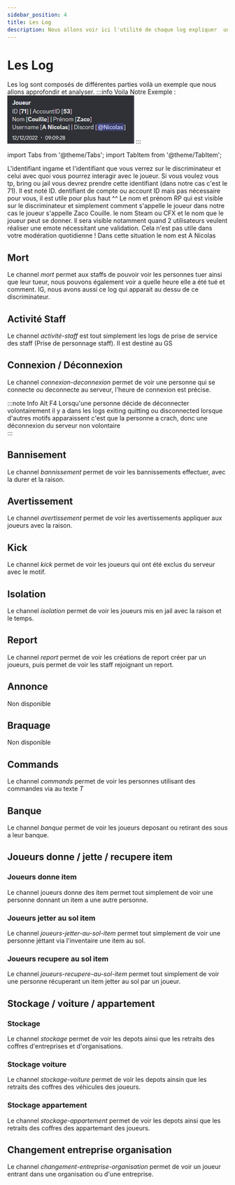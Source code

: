 ```yaml
---
sidebar_position: 4
title: Les Log
description: Nous allons voir ici l'utilité de chaque log expliquer  un par un 
---
```


# Les Log

Les log sont composés de différentes parties voilà un exemple que nous allons approfondir et analyser.
:::info Voila Notre Exemple : 
![Alt text](../../static/img/basiclog.png)
:::

import Tabs from '@theme/Tabs';
import TabItem from '@theme/TabItem';

<Tabs>
  <TabItem value="L'identifiant In Game" label="L'identifiant In Game">L'identifiant ingame et l'identifiant que vous verrez sur le discriminateur et celui avec quoi vous pourrez interagir avec le joueur. Si vous voulez vous tp, bring ou jail vous devrez prendre cette identifiant (dans notre cas c'est le 71). Il est noté ID. </TabItem>
  <TabItem value="L'identifiant du compte" label="L'identifiant du compte">dentifiant de compte ou account ID mais pas nécessaire pour vous, il est utile pour plus haut ^^ </TabItem>
  <TabItem value="Nom et prénom RP" label="Nom et prénom RP">Le nom et prénom RP qui est visible sur le discriminateur et simplement comment s'appelle le joueur dans notre cas le joueur s'appelle Zaco Couille. </TabItem>
  <TabItem value="Nom Steam CFX" label="Nom Steam CFX"> le nom Steam ou CFX et le nom que le joueur peut se donner. Il sera visible notamment quand 2 utilisateurs veulent réaliser une emote nécessitant une validation. Cela n'est pas utile dans votre modération quotidienne ! Dans cette situation le nom est A Nicolas</TabItem>
</Tabs>

## Mort 
Le channel *mort* permet aux staffs de pouvoir voir les personnes tuer ainsi que leur tueur, nous pouvons également voir a quelle heure elle a été tué et comment. IG, nous avons aussi ce log qui apparait au dessu de ce discriminateur. 

## Activité Staff
Le channel *activité-staff* est tout simplement les logs de prise de service des staff (Prise de personnage staff). Il est destiné au GS

## Connexion / Déconnexion 
Le channel *connexion-deconnexion* permet de voir une personne qui se connecte ou deconnecte au serveur, l'heure de connexion est précise.

:::note Info Alt F4
Lorsqu'une personne décide de déconnecter volontairement il y a dans les logs exiting quitting ou disconnected lorsque d'autres motifs apparaissent c'est que la personne a crach, donc une déconnexion du serveur non volontaire  
::: 

## Bannisement 
Le channel *bannissement* permet de voir les bannissements effectuer, avec la durer et la raison.

## Avertissement
Le channel *avertissement* permet de voir les avertissements appliquer aux joueurs avec la raison.

## Kick
Le channel *kick* permet de voir les joueurs qui ont été exclus du serveur avec le motif.

## Isolation 
Le channel *isolation* permet de voir les joueurs mis en jail avec la raison et le temps.

## Report 
Le channel *report* permet de voir les créations de report créer par un joueurs, puis permet de voir les staff rejoignant un report.

## Annonce 
Non disponible 

## Braquage 
Non disponible 

## Commands
Le channel *commands* permet de voir les personnes utilisant des commandes via au texte *T*

## Banque
Le channel *banque* permet de voir les joueurs deposant ou retirant des sous a leur banque.

## Joueurs donne / jette / recupere item

### Joueurs donne item
Le channel joueurs donne des item permet tout simplement de voir une personne donnant un item a une autre personne.
### Joueurs jetter au sol item
Le channel *joueurs-jetter-au-sol-item* permet tout simplement de voir une personne jéttant via l'inventaire une item au sol.
### Joueurs recupere au sol item
Le channel *joueurs-recupere-au-sol-item* permet tout simplement de voir une personne récuperant un item jetter au sol par un joueur.


## Stockage / voiture / appartement

### Stockage

Le channel *stockage* permet de voir les depots ainsi que les retraits des coffres d'entreprises et d'organisations.

### Stockage voiture

Le channel *stockage-voiture* permet de voir les depots ainsin que les retraits des coffres des véhicules des joueurs.
### Stockage appartement
Le channel *stockage-appartement* permet de voir les depots ainsi que les retraits des coffres des appartemant des joueurs.

## Changement entreprise organisation

Le channel *changement-entreprise-organisation* permet de voir un joueur entrant dans une organisation ou d'une entreprise.

